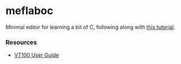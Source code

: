 # meflaboc

Minimal editor for learning a bit of C, following along with [this tutorial](https://viewsourcecode.org/snaptoken/kilo/index.html).

### Resources

* [VT100 User Guide](https://vt100.net/docs/vt100-ug/chapter3.html)
